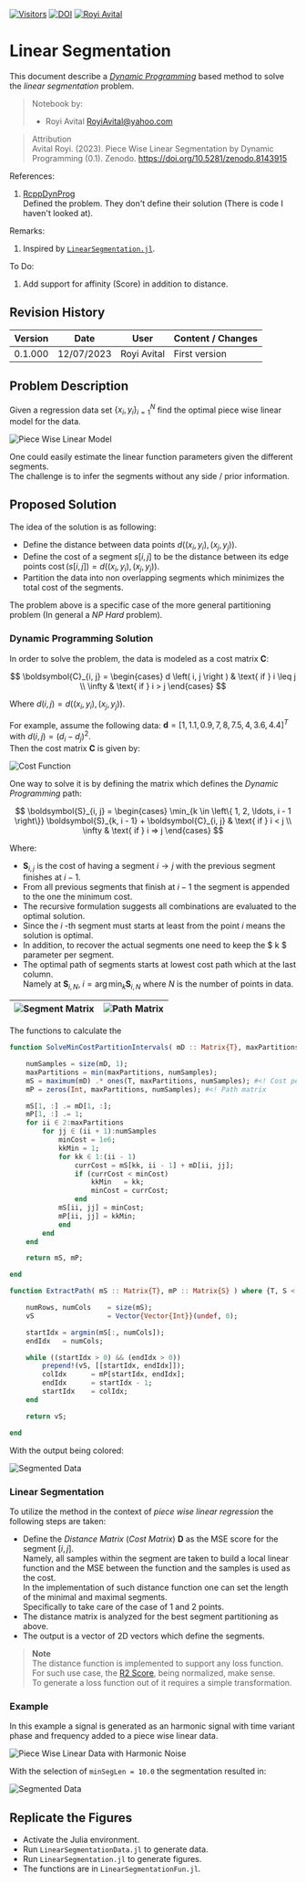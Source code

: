 [![Visitors](https://hits.seeyoufarm.com/api/count/incr/badge.svg?url=https%3A%2F%2Fgithub.com%2FRoyiAvital%2FStackExchangeCodes&count_bg=%2379C83D&title_bg=%23555555&icon=&icon_color=%23E7E7E7&title=Visitors+%28Daily+%2F+Total%29&edge_flat=false)](https://github.com/RoyiAvital/Projects)
[![DOI](https://zenodo.org/badge/DOI/10.5281/zenodo.8143915.svg)](https://doi.org/10.5281/zenodo.8143915)
[![Royi Avital](https://i.imgur.com/ghq7NUE.png)](https://github.com/RoyiAvital/)

# Linear Segmentation
This document describe a [_Dynamic Programming_](https://en.wikipedia.org/wiki/Dynamic_programming) based method to solve the _linear segmentation_ problem.

> Notebook by:  
> - Royi Avital RoyiAvital@yahoo.com

> Attribution  
> Avital Royi. (2023). Piece Wise Linear Segmentation by Dynamic Programming (0.1). Zenodo. https://doi.org/10.5281/zenodo.8143915


References:

 1. [RcppDynProg](https://github.com/WinVector/RcppDynProg)  
    Defined the problem. They don't define their solution (There is code I haven't looked at).

Remarks:

 1. Inspired by [`LinearSegmentation.jl`](https://github.com/stelmo/LinearSegmentation.jl).

To Do:

 1. Add support for affinity (Score) in addition to distance.

## Revision History

| Version | Date       | User        |Content / Changes                                                                         |
|---------|------------|-------------|------------------------------------------------------------------------------------------|
| 0.1.000 | 12/07/2023 | Royi Avital | First version                                                                            |

## Problem Description

Given a regression data set $\left\{ {x}_{i}, {y}_{i} \right\}_{i = 1}^{N}$ find the optimal piece wise linear model for the data.  

![Piece Wise Linear Model](https://imgur.com/QKa8mZX.png)


One could easily estimate the linear function parameters given the different segments.  
The challenge is to infer the segments without any side / prior information.  

## Proposed Solution

The idea of the solution is as following:

 * Define the distance between data points $d \left( \left( {x}_{i}, {y}_{i} \right), \left( {x}_{j}, {y}_{j} \right) \right)$.
 * Define the cost of a segment $s \left[ i, j \right]$ to be the distance between its edge points $\operatorname{cost} \left( s \left[ i, j \right] \right) = d \left( \left( {x}_{i}, {y}_{i} \right), \left( {x}_{j}, {y}_{j} \right) \right)$.
 * Partition the data into non overlapping segments which minimizes the total cost of the segments.

The problem above is a specific case of the more general partitioning problem (In general a _NP Hard_ problem).  

### Dynamic Programming Solution

In order to solve the problem, the data is modeled as a cost matrix $\boldsymbol{C}$:

$$ \boldsymbol{C}_{i, j} = \begin{cases} d \left( i, j \right ) & \text{ if } i \leq j \\ \infty & \text{ if } i > j \end{cases} $$

Where $d \left( i, j \right ) = d \left( \left( {x}_{i}, {y}_{i} \right), \left( {x}_{j}, {y}_{j} \right) \right)$.

For example, assume the following data: $\boldsymbol{d} = {\left[ 1, 1.1, 0.9, 7, 8, 7.5, 4, 3.6, 4.4 \right]}^{T}$ with $d \left( i, j \right) = {\left( {d}_{i} - {d}_{j} \right)}^{2}$.  
Then the cost matrix $\boldsymbol{C}$ is given by:

![Cost Function](https://i.imgur.com/P2jpZEW.png)

One way to solve it is by defining the matrix which defines the _Dynamic Programming_ path:

$$ \boldsymbol{S}_{i, j} = \begin{cases} \min_{k \in \left\{ 1, 2, \ldots, i - 1 \right\}} \boldsymbol{S}_{k, i - 1} + \boldsymbol{C}_{i, j} & \text{ if } i < j \\ \infty & \text{ if } i => j \end{cases} $$

Where:

 * $\boldsymbol{S}_{i, j}$ is the cost of having a segment $i \to j$ with the previous segment finishes at $i - 1$.
 * From all previous segments that finish at $i - 1$ the segment is appended to the one the minimum cost.
 * The recursive formulation suggests all combinations are evaluated to the optimal solution.
 * Since the $i$ -th segment must starts at least from the point $i$ means the solution is optimal.
 * In addition, to recover the actual segments one need to keep the $ k $ parameter per segment.
 * The optimal path of segments starts at lowest cost path which at the last column.  
   Namely at $\boldsymbol{S}_{i, N}, \; i = \arg \min_{k} \boldsymbol{S}_{i, N}$ where $N$ is the number of points in data.


|![Segment Matrix](https://i.imgur.com/p3G9nlP.png)|![Path Matrix](https://i.imgur.com/KERnSSd.png)|
|--------------------------------------------------|-----------------------------------------------|

The functions to calculate the 

```julia
function SolveMinCostPartitionIntervals( mD :: Matrix{T}, maxPartitions :: S  ) where {T, S <: Integer}

    numSamples = size(mD, 1);
    maxPartitions = min(maxPartitions, numSamples);
    mS = maximum(mD) .* ones(T, maxPartitions, numSamples); #<! Cost per segment
    mP = zeros(Int, maxPartitions, numSamples); #<! Path matrix

    mS[1, :] .= mD[1, :];
    mP[1, :] .= 1;
    for ii ∈ 2:maxPartitions
        for jj ∈ (ii + 1):numSamples
            minCost = 1e6;
            kkMin = 1;
            for kk ∈ 1:(ii - 1)
                currCost = mS[kk, ii - 1] + mD[ii, jj];
                if (currCost < minCost)
                    kkMin   = kk;
                    minCost = currCost;
                end
            mS[ii, jj] = minCost;
            mP[ii, jj] = kkMin;
            end
        end
    end

    return mS, mP;

end

function ExtractPath( mS :: Matrix{T}, mP :: Matrix{S} ) where {T, S <: Integer}

    numRows, numCols    = size(mS);
    vS                  = Vector{Vector{Int}}(undef, 0);

    startIdx = argmin(mS[:, numCols]);
    endIdx   = numCols;

    while ((startIdx > 0) && (endIdx > 0))
        prepend!(vS, [[startIdx, endIdx]]);
        colIdx      = mP[startIdx, endIdx];
        endIdx      = startIdx - 1;
        startIdx    = colIdx;
    end

    return vS;

end
```

With the output being colored:

![Segmented Data](https://i.imgur.com/DuQjbv7.png)

### Linear Segmentation

To utilize the method in the context of _piece wise linear regression_ the following steps are taken:

 * Define the _Distance Matrix_ (_Cost Matrix_) $\boldsymbol{D}$ as the MSE score for the segment $\left[ i, j \right]$.  
   Namely, all samples within the segment are taken to build a local linear function and the MSE between the function and the samples is used as the cost.  
   In the implementation of such distance function one can set the length of the minimal and maximal segments.  
   Specifically to take care of the case of 1 and 2 points.
 * The distance matrix is analyzed for the best segment partitioning as above.
 * The output is a vector of 2D vectors which define the segments.


> **Note**  
> The distance function is implemented to support any loss function.  
> For such use case, the [R2 Score](https://en.wikipedia.org/wiki/Coefficient_of_determination), being normalized, make sense.  
> To generate a loss function out of it requires a simple transformation.

### Example

In this example a signal is generated as an harmonic signal with time variant phase and frequency added to a piece wise linear data.

![Piece Wise Linear Data with Harmonic Noise](https://i.imgur.com/45OAMwV.png)

With the selection of `minSegLen = 10.0` the segmentation resulted in:

![Segmented Data](https://i.imgur.com/prQJ2n0.png)

## Replicate the Figures

 * Activate the Julia environment.
 * Run `LinearSegmentationData.jl` to generate data.
 * Run `LinearSegmentation.jl` to generate figures.
 * The functions are in `LinearSegmentationFun.jl`.



